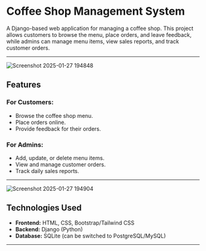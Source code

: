 # Coffee Shop Management System  

A Django-based web application for managing a coffee shop. This project allows customers to browse the menu, place orders, and leave feedback, while admins can manage menu items, view sales reports, and track customer orders.

---


  ![Screenshot 2025-01-27 194848](https://github.com/user-attachments/assets/8aa3b3ee-a508-4670-a52a-f5395b109a7a)
## Features

### For Customers:
- Browse the coffee shop menu.
- Place orders online.
- Provide feedback for their orders.  

### For Admins:  
- Add, update, or delete menu items.
- View and manage customer orders.
- Track daily sales reports.  

---
![Screenshot 2025-01-27 194904](https://github.com/user-attachments/assets/5a11e4b5-3163-424f-bb74-12d12a36e500)


## Technologies Used  
- **Frontend:** HTML, CSS, Bootstrap/Tailwind CSS  
- **Backend:** Django (Python)  
- **Database:** SQLite (can be switched to PostgreSQL/MySQL)  

---
